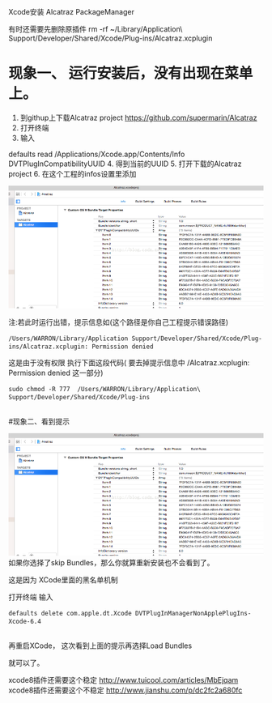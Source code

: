 Xcode安装 Alcatraz PackageManager

有时还需要先删除原插件
rm -rf ~/Library/Application\ Support/Developer/Shared/Xcode/Plug-ins/Alcatraz.xcplugin

# 现象一、 运行安装后，没有出现在菜单上。

1. 到githup上下载Alcatraz project https://github.com/supermarin/Alcatraz
2. 打开终端
3. 输入

  defaults read /Applications/Xcode.app/Contents/Info DVTPlugInCompatibilityUUID
4. 得到当前的UUID
5. 打开下载的Alcatraz project
6. 在这个工程的infos设置里添加

![20150715102544291.png](./20150715102544291.png)

注:若此时运行出错，提示信息如(这个路径是你自己工程提示错误路径)
```
/Users/WARRON/Library/Application Support/Developer/Shared/Xcode/Plug-ins/Alcatraz.xcplugin: Permission denied
```
这是由于没有权限
执行下面这段代码( 要去掉提示信息中 /Alcatraz.xcplugin: Permission denied 这一部分)
```
sudo chmod -R 777  /Users/WARRON/Library/Application\ Support/Developer/Shared/Xcode/Plug-ins
 

```

#现象二、看到提示

![20150715102544291.png](./20150715102544291.png)
如果你选择了skip Bundles，那么你就算重新安装也不会看到了。

这是因为 XCode里面的黑名单机制

打开终端 输入
```
defaults delete com.apple.dt.Xcode DVTPlugInManagerNonApplePlugIns-Xcode-6.4 


```
再重启XCode，
这次看到上面的提示再选择Load Bundles

就可以了。


xcode8插件还需要这个稳定 http://www.tuicool.com/articles/MbEjqam
xcode8插件还需要这个不稳定 http://www.jianshu.com/p/dc2fc2a680fc
